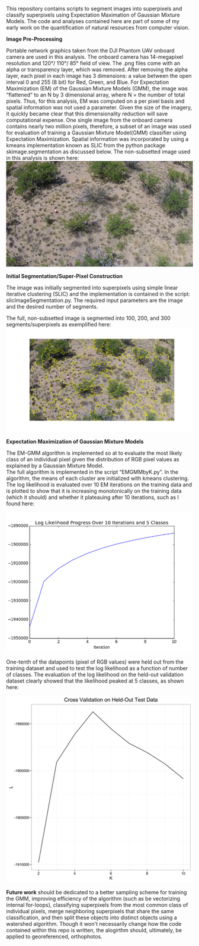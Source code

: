 This repository contains scripts to segment images into superpixels and classify superpixels using Expectation Maximation of Gaussian Mixture Models.  The code and analyses contained here are part of some of my early work on the quantification of natural resources from computer vision.

**Image Pre-Processing**

Portable network graphics taken from the DJI Phantom UAV onboard camera are used in this analysis. The onboard camera has 14-megapixel resolution and 120°/ 110°/ 85° field of view. The .png files come with an alpha or transparency layer, which was removed. After removing the alpha layer, each pixel in each image has 3 dimensions: a value between the open interval 0 and 255 (8 bit) for Red, Green, and Blue. For Expectation Maximization (EM) of the Gaussian Mixture Models (GMM), the image was “flattened” to an N by 3 dimensional array, where N = the number of total pixels. Thus, for this analysis, EM was computed on a per pixel basis and spatial information was not used a parameter. Given the size of the imagery, it quickly became clear that this dimensionality reduction will save computational expense.
One single image from the onboard camera contains nearly two million pixels, therefore, a subset of an image was used for evaluation of training a Gaussian Mixture Model(GMM) classifier using Expectation Maximization. Spatial information was incorporated by using a kmeans implementation known as SLIC from the python package skimage.segmentation as discussed below.
The non-subsetted image used in this analysis is shown here:
![mesquitesFloat.png](mesquitesFloat.png "SRER from UAV")

**Initial Segmentation/Super-Pixel Construction**

The image was initially segmented into superpixels using simple linear iterative clustering (SLIC) and the implementation is contained in the script: slicImageSegmentation.py. The required input parameters are the image and the desired number of segments.

The full, non-subsetted image is segmented into 100, 200, and 300 segments/superpixels as exemplified here:
![superpixels_of_--_100_segments.png](outputGraphics/superpixels_of_--_100_segments.png "100 superpixels")

**Expectation Maximization of Gaussian Mixture Models**

The EM-GMM algorithm is implemented so at to evaluate the most likely class of an individual pixel given the distribution of RGB pixel values as explained by a Gaussian Mixture Model.  
The full algorithm is implemented in the script “EMGMMbyK.py”. In the algorithm, the means of each cluster are initialized with kmeans clustering. The log likelihood is evaluated over 10 EM iterations on the training data and is plotted to show that it is increasing monotonically on the training data (which it should) and  whether it plateauing after 10 iterations, such as I found here:

![likelihood_of_training_data_over_iterations.png](outputGraphics/likelihood_of_training_data_over_iterations.png "likelihood_of_training_data_over_iterations.png")

One-tenth of the datapoints (pixel of RGB values) were held out from the training dataset and used to test the log likelihood as a function of number of classes. The evaluation of the log likelihood on the held-out validation dataset clearly showed that the likelihood peaked at 5 classes, as shown here:

![Cross_Validation.png](outputGraphics/Cross_Validation.png "Cross_Validation.png")

**Future work** should be dedicated to a better sampling scheme for training the GMM, improving efficiency of the algorithm (such as be vectorizing internal for-loops), classifying superpixels from the most common class of individual pixels, merge neighboring superpixels that share the same classification, and then split these objects into distinct objects using a watershed algorithm.  Though it won't necessarily change how the code contained within this repo is written, the alogirthm should, ultimately, be applied to georeferenced, orthophotos.
